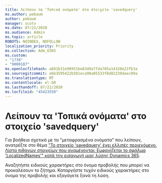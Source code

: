```yaml
---
title: Λείπουν τα 'Τοπικά ονόματα' στο στοιχείο 'savedquery'
ms.author: pebaum
author: pebaum
manager: scotv
ms.date: 07/21/2020
ms.audience: Admin
ms.topic: article
ROBOTS: NOINDEX, NOFOLLOW
localization_priority: Priority
ms.collection: Adm_O365
ms.custom:
- "1739"
- "9000187"
ms.openlocfilehash: a891b31e90951be8349a7fda705a14320e22fb3a
ms.sourcegitcommit: ebb3595422b581eca98a05533f8d82239daec09a
ms.translationtype: MT
ms.contentlocale: el-GR
ms.lasthandoff: 07/22/2020
ms.locfileid: "45423550"
---
```

# <a name="missing-localizednames-in-element-savedquery"></a>Λείπουν τα 'Τοπικά ονόματα' στο στοιχείο 'savedquery'

Για βοήθεια σχετικά με τα "μεταφρασμένα ονόματα" που λείπουν, ανατρέξτε στο θέμα ["Το στοιχείο 'savedquery' έχει ελλιπές περιεχόμενο. Λίστα πιθανών στοιχείων που αναμένονται: Εμφανίζεται το σφάλμα 'LocalizedNames'" κατά την εισαγωγή μιας λύσης Dynamics 365](https://support.microsoft.com/help/4463330/the-element-savedquery-has-incomplete-content-list-of-possible-element).

Αναζητήστε ειδικούς χαρακτήρες στο όνομα προβολής που μπορεί να προκαλέσουν το ζήτημα. Καταργήστε τυχόν ειδικούς χαρακτήρες στο όνομα της προβολής και εξαγάγετε ξανά τη λύση.